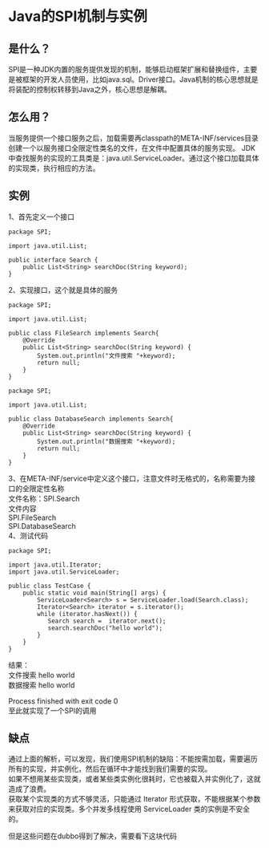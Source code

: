 
# Java的SPI机制与实例
## 是什么？
SPI是一种JDK内置的服务提供发现的机制，能够启动框架扩展和替换组件，主要是被框架的开发人员使用，比如java.sql。Driver接口。Java机制的核心思想就是将装配的控制权转移到Java之外，核心思想是解耦。
## 怎么用？
当服务提供一个接口服务之后，加载需要再classpath的META-INF/services目录创建一个以服务接口全限定性类名的文件，在文件中配置具体的服务实现。
JDK中查找服务的实现的工具类是：java.util.ServiceLoader。通过这个接口加载具体的实现类，执行相应的方法。
## 实例
1、首先定义一个接口  
```
package SPI;

import java.util.List;

public interface Search {
    public List<String> searchDoc(String keyword);
}
```
2、实现接口，这个就是具体的服务  
```
package SPI;

import java.util.List;

public class FileSearch implements Search{
    @Override
    public List<String> searchDoc(String keyword) {
        System.out.println("文件搜索 "+keyword);
        return null;
    }
}
```
```
package SPI;

import java.util.List;

public class DatabaseSearch implements Search{
    @Override
    public List<String> searchDoc(String keyword) {
        System.out.println("数据搜索 "+keyword);
        return null;
    }
}

```
3、在META-INF/service中定义这个接口，注意文件时无格式的，名称需要为接口的全限定性名称  
文件名称：SPI.Search  
文件内容  
SPI.FileSearch  
SPI.DatabaseSearch  
4、测试代码  
```
package SPI;

import java.util.Iterator;
import java.util.ServiceLoader;

public class TestCase {
    public static void main(String[] args) {
        ServiceLoader<Search> s = ServiceLoader.load(Search.class);
        Iterator<Search> iterator = s.iterator();
        while (iterator.hasNext()) {
           Search search =  iterator.next();
           search.searchDoc("hello world");
        }
    }
}

```
结果：  
文件搜索 hello world  
数据搜索 hello world  

Process finished with exit code 0  
至此就实现了一个SPI的调用  

## 缺点
通过上面的解析，可以发现，我们使用SPI机制的缺陷：不能按需加载，需要遍历所有的实现，并实例化，然后在循环中才能找到我们需要的实现。  
如果不想用某些实现类，或者某些类实例化很耗时，它也被载入并实例化了，这就造成了浪费。  
获取某个实现类的方式不够灵活，只能通过 Iterator 形式获取，不能根据某个参数来获取对应的实现类。多个并发多线程使用   ServiceLoader 类的实例是不安全的。  

但是这些问题在dubbo得到了解决，需要看下这块代码  

